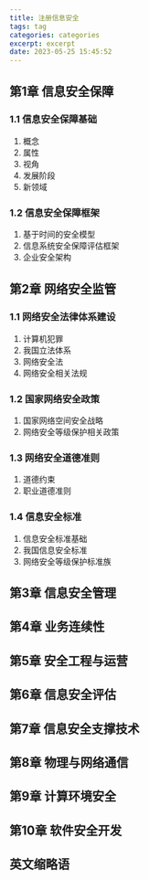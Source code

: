 ```yaml
---
title: 注册信息安全
tags: tag
categories: categories
excerpt: excerpt
date: 2023-05-25 15:45:52
---
```


## 第1章 信息安全保障 

### 1.1 信息安全保障基础

1. 概念
2. 属性
3. 视角
4. 发展阶段
5. 新领域

### 1.2 信息安全保障框架

1. 基于时间的安全模型
2. 信息系统安全保障评估框架
3. 企业安全架构

## 第2章 网络安全监管

### 1.1 网络安全法律体系建设

1. 计算机犯罪
2. 我国立法体系
3. 网络安全法
4. 网络安全相关法规

### 1.2 国家网络安全政策

1. 国家网络空间安全战略
2. 网络安全等级保护相关政策

### 1.3 网络安全道德准则

1. 道德约束
2. 职业道德准则

### 1.4 信息安全标准

1. 信息安全标准基础
2. 我国信息安全标准
3. 网络安全等级保护标准族

## 第3章 信息安全管理



## 第4章 业务连续性



## 第5章 安全工程与运营



## 第6章 信息安全评估



## 第7章 信息安全支撑技术



## 第8章 物理与网络通信



## 第9章 计算环境安全



## 第10章 软件安全开发



## 英文缩略语

